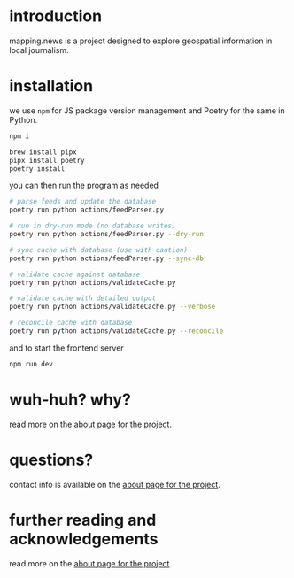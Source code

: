 # introduction
mapping.news is a project designed to explore geospatial information in local journalism.

# installation
we use `npm` for JS package version management and Poetry for the same in Python.

```bash
npm i
```

```bash
brew install pipx
pipx install poetry
poetry install
```

you can then run the program as needed

```bash
# parse feeds and update the database
poetry run python actions/feedParser.py

# run in dry-run mode (no database writes)
poetry run python actions/feedParser.py --dry-run

# sync cache with database (use with caution)
poetry run python actions/feedParser.py --sync-db

# validate cache against database
poetry run python actions/validateCache.py

# validate cache with detailed output
poetry run python actions/validateCache.py --verbose

# reconcile cache with database
poetry run python actions/validateCache.py --reconcile
```

and to start the frontend server

```bash
npm run dev
```

# wuh-huh? why?

read more on the [about page for the project](https://mapping.news/about).

# questions?

contact info is available on the [about page for the project](https://mapping.news/about).

# further reading and acknowledgements

read more on the [about page for the project](https://mapping.news/about).